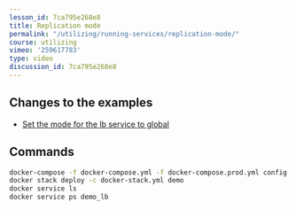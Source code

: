 ```yaml
---
lesson_id: 7ca795e268e8
title: Replication mode
permalink: "/utilizing/running-services/replication-mode/"
course: utilizing
vimeo: '259617783'
type: video
discussion_id: 7ca795e268e8
---
```


## Changes to the examples
* [Set the mode for the lb service to global](https://github.com/learndocker/docker_examples/commit/a857513)

## Commands
```sh
docker-compose -f docker-compose.yml -f docker-compose.prod.yml config > docker-stack.yml
docker stack deploy -c docker-stack.yml demo
docker service ls
docker service ps demo_lb
```
